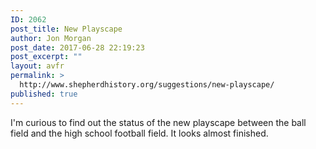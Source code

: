 ```yaml
---
ID: 2062
post_title: New Playscape
author: Jon Morgan
post_date: 2017-06-28 22:19:23
post_excerpt: ""
layout: avfr
permalink: >
  http://www.shepherdhistory.org/suggestions/new-playscape/
published: true
---
```

I'm curious to find out the status of the new playscape between the ball field and the high school football field. It looks almost finished.